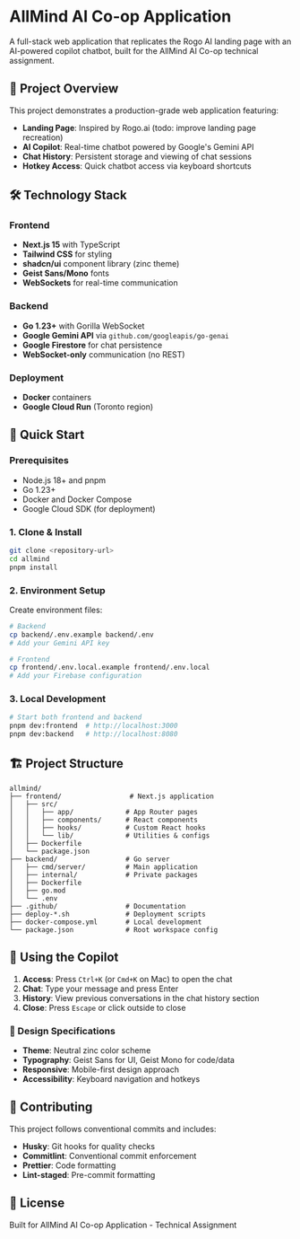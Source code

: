 # AllMind AI Co-op Application

A full-stack web application that replicates the Rogo AI landing page with an AI-powered copilot chatbot, built for the AllMind AI Co-op technical assignment.

## 🎯 Project Overview

This project demonstrates a production-grade web application featuring:

- **Landing Page**: Inspired by Rogo.ai (todo: improve landing page recreation)
- **AI Copilot**: Real-time chatbot powered by Google's Gemini API
- **Chat History**: Persistent storage and viewing of chat sessions
- **Hotkey Access**: Quick chatbot access via keyboard shortcuts

## 🛠 Technology Stack

### Frontend

- **Next.js 15** with TypeScript
- **Tailwind CSS** for styling
- **shadcn/ui** component library (zinc theme)
- **Geist Sans/Mono** fonts
- **WebSockets** for real-time communication

### Backend

- **Go 1.23+** with Gorilla WebSocket
- **Google Gemini API** via `github.com/googleapis/go-genai`
- **Google Firestore** for chat persistence
- **WebSocket-only** communication (no REST)

### Deployment

- **Docker** containers
- **Google Cloud Run** (Toronto region)

## 🚀 Quick Start

### Prerequisites

- Node.js 18+ and pnpm
- Go 1.23+
- Docker and Docker Compose
- Google Cloud SDK (for deployment)

### 1. Clone & Install

```bash
git clone <repository-url>
cd allmind
pnpm install
```

### 2. Environment Setup

Create environment files:

```bash
# Backend
cp backend/.env.example backend/.env
# Add your Gemini API key

# Frontend
cp frontend/.env.local.example frontend/.env.local
# Add your Firebase configuration
```

### 3. Local Development

```bash
# Start both frontend and backend
pnpm dev:frontend  # http://localhost:3000
pnpm dev:backend   # http://localhost:8080
```

## 🏗 Project Structure

```
allmind/
├── frontend/                 # Next.js application
│   ├── src/
│   │   ├── app/             # App Router pages
│   │   ├── components/      # React components
│   │   ├── hooks/           # Custom React hooks
│   │   └── lib/             # Utilities & configs
│   ├── Dockerfile
│   └── package.json
├── backend/                 # Go server
│   ├── cmd/server/          # Main application
│   ├── internal/            # Private packages
│   ├── Dockerfile
│   ├── go.mod
│   └── .env
├── .github/                 # Documentation
├── deploy-*.sh              # Deployment scripts
├── docker-compose.yml       # Local development
└── package.json             # Root workspace config
```

## 💬 Using the Copilot

1. **Access**: Press `Ctrl+K` (or `Cmd+K` on Mac) to open the chat
2. **Chat**: Type your message and press Enter
3. **History**: View previous conversations in the chat history section
4. **Close**: Press `Escape` or click outside to close

### 🎨 Design Specifications

- **Theme**: Neutral zinc color scheme
- **Typography**: Geist Sans for UI, Geist Mono for code/data
- **Responsive**: Mobile-first design approach
- **Accessibility**: Keyboard navigation and hotkeys

## 🤝 Contributing

This project follows conventional commits and includes:

- **Husky**: Git hooks for quality checks
- **Commitlint**: Conventional commit enforcement
- **Prettier**: Code formatting
- **Lint-staged**: Pre-commit formatting

## 📄 License

Built for AllMind AI Co-op Application - Technical Assignment
